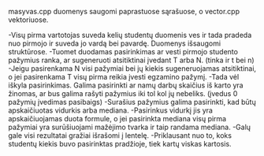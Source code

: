 masyvas.cpp duomenys saugomi paprastuose sąrašuose, o vector.cpp vektoriuose.

-Visų pirma vartotojas suveda kelių studentų duomenis ves ir tada pradeda nuo pirmojo ir suveda jo vardą bei pavardę. Duomenys išsaugomi struktūrose.
-Tuomet duodamas pasirinkimas ar vesti pirmojo studento pažymius ranka, ar sugeneruoti atsitiktinai įvedant T arba N. (tinka ir t bei n)
-Jeigu pasirenkama N visi pažymiai bei jų kiekis sugeneruojamas atsitiktinai, o jei pasirenkama T visų pirma reikia įvesti egzamino pažymį. 
-Tada vėl iškyla pasirinkimas. Galima pasirinkti ar namų darbų skaičius iš karto yra žinomas, ar bus galima rašyti pažymius iki tol kol jų nebeliks. (įvedus 0 pažymių įvedimas pasibaigs)
-Surašius pažymius galima pasirinkti, kad būtų apskaičiuotas vidurkis arba mediana.
-Pasirinkus vidurkį jis yra apskaičiuojamas duota formule, o jei pasirinkta mediana visų pirma pažymiai yra surūšiuojami mažėjimo tvarka ir taip randama mediana.
-Galų gale visi rezultatai gražiai išrašomi į lentelę.
-Priklausant nuo to, koks studentų kiekis buvo pasirinktas pradžioje, tiek kartų viskas kartosis.
